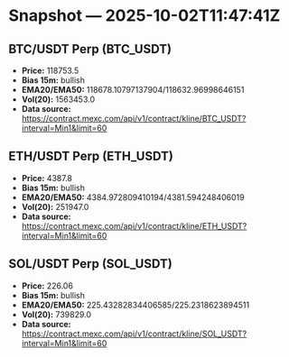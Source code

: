 # Snapshot — 2025-10-02T11:47:41Z

## BTC/USDT Perp (BTC_USDT)
- **Price:** 118753.5
- **Bias 15m:** bullish
- **EMA20/EMA50:** 118678.10797137904/118632.96998646151
- **Vol(20):** 1563453.0
- **Data source:** https://contract.mexc.com/api/v1/contract/kline/BTC_USDT?interval=Min1&limit=60

## ETH/USDT Perp (ETH_USDT)
- **Price:** 4387.8
- **Bias 15m:** bullish
- **EMA20/EMA50:** 4384.972809410194/4381.594248406019
- **Vol(20):** 251947.0
- **Data source:** https://contract.mexc.com/api/v1/contract/kline/ETH_USDT?interval=Min1&limit=60

## SOL/USDT Perp (SOL_USDT)
- **Price:** 226.06
- **Bias 15m:** bullish
- **EMA20/EMA50:** 225.43282834406585/225.2318623894511
- **Vol(20):** 739829.0
- **Data source:** https://contract.mexc.com/api/v1/contract/kline/SOL_USDT?interval=Min1&limit=60
